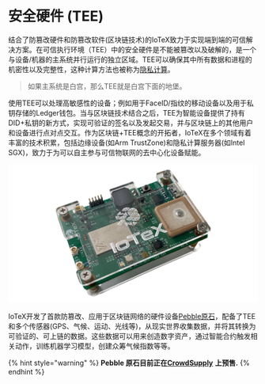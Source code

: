 # 安全硬件 \(TEE\)

结合了防篡改硬件和防篡改软件\(区块链技术\)的IoTeX致力于实现端到端的可信解决方案。在可信执行环境（TEE）中的安全硬件是不能被篡改以及破解的，是一个与设备/机器的主系统并行运行的独立区域。TEE可以确保其中所有数据和进程的机密性以及完整性，这种计算方法也被称为[隐私计算](https://www.coindesk.com/facebook-iotex-and-r3-among-new-members-of-confidential-computing-consortium)。

> 如果主系统是白宫，那么TEE就是白宫下面的地堡。

使用TEE可以处理高敏感性的设备；例如用于FaceID/指纹的移动设备以及用于私钥存储的Ledger钱包。当与区块链技术结合之后，TEE为智能设备提供了持有DID+私钥的新方式，实现可验证的签名以及发起交易，并与区块链上的其他用户和设备进行点对点交互。作为区块链+TEE概念的开拓者，IoTeX在多个领域有着丰富的技术积累，包括边缘设备\(如Arm TrustZone\)和隐私计算服务器\(如Intel SGX\)，致力于为可以自主参与可信物联网的去中心化设备赋能。

![](../.gitbook/assets/image.png)

IoTeX开发了首款防篡改、应用于区块链网络的硬件设备[Pebble原石](https://iotex.io/pebble)，配备了TEE和多个传感器\(GPS、气候、运动、光线等\)，从现实世界收集数据，并将其转换为可验证的、可上链的数据。这些数据可以用来创造数字资产，通过智能合约触发相关动作，训练机器学习模型，创建众筹气候指数等等。

{% hint style="warning" %}
**Pebble 原石目前正在**[**CrowdSupply**](https://www.crowdsupply.com/iotex/pebble-tracker) **上预售.**
{% endhint %}

